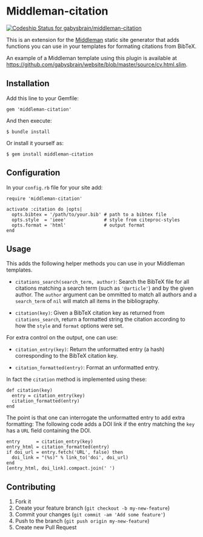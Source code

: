 # Middleman-citation

[ ![Codeship Status for gabysbrain/middleman-citation](https://codeship.com/projects/cd5fdc40-6601-0133-2d2b-5adfc3e4cb23/status?branch=master)](https://codeship.com/projects/113648)

This is an extension for the [Middleman](http://middlemanapp.com/) static
site generator that adds functions you can use in your templates for 
formating citations from BibTeX.

An example of a Middleman template using this plugin is available at
<https://github.com/gabysbrain/website/blob/master/source/cv.html.slim>.

## Installation

Add this line to your Gemfile:

    gem 'middleman-citation'

And then execute:

    $ bundle install

Or install it yourself as:

    $ gem install middleman-citation

## Configuration

In your `config.rb` file for your site add:

    require 'middleman-citation'

    activate :citation do |opts|
      opts.bibtex = '/path/to/your.bib' # path to a bibtex file
      opts.style  = 'ieee'              # style from citeproc-styles
      opts.format = 'html'              # output format
    end

## Usage

This adds the following helper methods you can use in your Middleman
templates.

* `citations_search(search_term, author)`: Search the BibTeX file for all
   citations matching a search term (such as `'@article'`) and by the given
   author.  The `author` argument can be ommitted to match all authors and
   a `search_term` of `nil` will match all items in the bibliography.

* `citation(key)`: Given a BibTeX citation key as returned from
  `citations_search`, return a formatted string the citation according to
  how the `style` and `format` options were set.

For extra control on the output, one can use:

* `citation_entry(key)`: Return the unformatted entry (a hash)
  corresponding to the BibTeX citation key. 

* `citation_formatted(entry)`: Format an unformatted entry.

In fact the `citation` method is implemented using these:

    def citation(key)
      entry = citation_entry(key)
      citation_formatted(entry)
    end

The point is that one can interrogate the unformatted entry to
add extra formatting: The following code adds a DOI link if the
entry matching the `key` has a `URL` field containing the DOI.

    entry      = citation_entry(key)
    entry_html = citation_formatted(entry)
    if doi_url = entry.fetch('URL', false) then
      doi_link = "(%s)" % link_to('doi', doi_url)
    end
    [entry_html, doi_link].compact.join(' ')

## Contributing

1. Fork it
2. Create your feature branch (`git checkout -b my-new-feature`)
3. Commit your changes (`git commit -am 'Add some feature'`)
4. Push to the branch (`git push origin my-new-feature`)
5. Create new Pull Request
